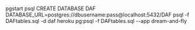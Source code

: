 pgstart
psql
CREATE DATABASE DAF
DATABASE_URL=postgres://dbusername:pass@localhost:5432/DAF
psql -f DAFtables.sql -d daf
heroku pg:psql -f DAFtables.sql --app dream-and-fly
